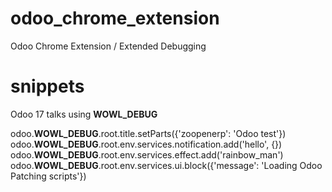 # odoo_chrome_extension
Odoo Chrome Extension / Extended Debugging


# snippets

Odoo 17 talks using __WOWL_DEBUG__

odoo.__WOWL_DEBUG__.root.title.setParts({'zoopenerp': 'Odoo test'})
odoo.__WOWL_DEBUG__.root.env.services.notification.add('hello', {})
odoo.__WOWL_DEBUG__.root.env.services.effect.add('rainbow_man')
odoo.__WOWL_DEBUG__.root.env.services.ui.block({'message': 'Loading Odoo Patching scripts'})